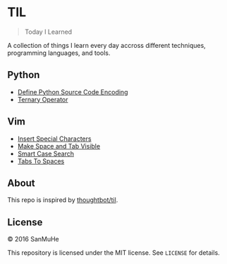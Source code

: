 # TIL

> Today I Learned 

A collection of things I learn every day accross different techniques, programming languages, and tools.

## Python
- [Define Python Source Code Encoding](python/define-python-source-code-encoding.md)
- [Ternary Operator](python/ternary-operator.md)

## Vim
- [Insert Special Characters](vim/insert-special-characters.md)
- [Make Space and Tab Visible](vim/make-space-and-tab-visible.md)
- [Smart Case Search](vim/smart-case-search.md)
- [Tabs To Spaces](vim/tabs-to-spaces.md)

## About

This repo is inspired by [thoughtbot/til](https://github.com/thoughtbot/til).

## License

&copy; 2016 SanMuHe

This repository is licensed under the MIT license. See `LICENSE` for details.
